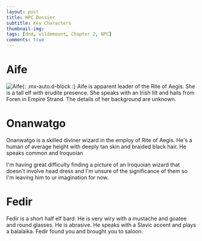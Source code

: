 ```yaml
---
layout: post
title: NPC Dossier
subtitle: Key Characters
thumbnail-img:
tags: [dnd, wildemount, Chapter 2, NPC]
comments: true
--- 
```

 

# Aife

![Aife](https://i.imgur.com/VfewCBA.jpg){: .mx-auto.d-block :}
Aife is apparent leader of the Rite of Aegis.  She is a tall elf with erudite presence.  She speaks with an Irish lilt and hails from Foren in Empire Strand.  The details of her background are unknown.


# Onanwatgo 
Onanwatgo is a skilled diviner wizard in the employ of Rite of Aegis.  He's a human of average height with deeply tan skin and braided black hair.  He speaks common and Iroquoian 

I'm having great difficulty finding a picture of an Iroquoian wizard that doesn't involve head dress and I'm unsure of the significance of them so I'm leaving him to ur imagination for now.

# Fedir
Fedir is a short half elf bard.  He is very wiry with a mustache and goatee and round glasses.  He is abrasive.  He speaks with a Slavic accent and plays a balalaika.
Fedir found you and brought you to saloon.


